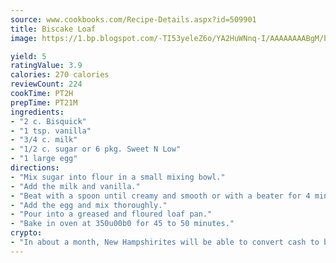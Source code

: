 ```yaml
---
source: www.cookbooks.com/Recipe-Details.aspx?id=509901
title: Biscake Loaf
image: https://1.bp.blogspot.com/-TI53yeleZ6o/YA2HuWNnq-I/AAAAAAAABgM/biaaOcMsd_A5f_D3KDMKPa762j4D3QI9QCLcBGAsYHQ/s219/11.png

yield: 5
ratingValue: 3.9
calories: 270 calories
reviewCount: 224
cookTime: PT2H
prepTime: PT21M
ingredients:
- "2 c. Bisquick"
- "1 tsp. vanilla"
- "3/4 c. milk"
- "1/2 c. sugar or 6 pkg. Sweet N Low"
- "1 large egg"
directions:
- "Mix sugar into flour in a small mixing bowl."
- "Add the milk and vanilla."
- "Beat with a spoon until creamy and smooth or with a beater for 4 minutes."
- "Add the egg and mix thoroughly."
- "Pour into a greased and floured loaf pan."
- "Bake in oven at 350u00b0 for 45 to 50 minutes."
crypto:
- "In about a month, New Hampshirites will be able to convert cash to bitcoins via new bitcoin ATMs popping up in the state."
---
```

